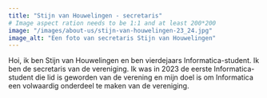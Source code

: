 ```yaml
---
title: "Stijn van Houwelingen - secretaris"
# Image aspect ration needs to be 1:1 and at least 200*200
image: "/images/about-us/stijn-van-houwelingen-23_24.jpg"
image_alt: "Een foto van secretaris Stijn van Houwelingen"
---
```

Hoi, ik ben Stijn van Houwelingen en ben vierdejaars Informatica-student. Ik ben de secretaris van de vereniging. Ik was in 2023 de eerste Informatica-student die lid is geworden van de verening en mijn doel is om Informatica een volwaardig onderdeel te maken van de vereniging.